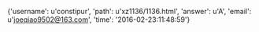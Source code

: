 {'username': u'constipur', 'path': u'xz1136/1136.html', 'answer': u'A', 'email': u'joeqiao9502@163.com', 'time': '2016-02-23:11:48:59'}